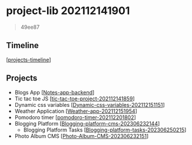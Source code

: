 
# project-lib 202112141901 
> 49ee87

## Timeline
[[projects-timeline]]

## Projects
- Blogs App [[Notes-app-backend]]  
- Tic tac toe JS [[tic-tac-toe-project-202112141859]]  
- Dynamic css variables [[Dynamic-css-variables-202112151151]]
- Weather Application [[Weather-app-202112151954]] 
- Pomodoro timer [[pomodoro-timer-202112201802]]
- Blogging Platform [[Blogging-platform-cms-202306232144]]
  - Blogging Platform Tasks [[Blogging-platform-tasks-202306250215]]
- Photo Album CMS [[Photo-Album-CMS-202306232151]]



[//begin]: # "Autogenerated link references for markdown compatibility"
[projects-timeline]: ../../notes/projects-timeline "Projects Timeline"
[Notes-app-backend]: Notes-app-backend "Blogs app backend"
[tic-tac-toe-project-202112141859]: tic-tac-toe-project-202112141859 "tic-tac-toe-project 202112141859"
[Dynamic-css-variables-202112151151]: Dynamic-css-variables-202112151151 "Dynamic-css-variables 202112151151"
[Weather-app-202112151954]: Weather-app-202112151954 "Weather App"
[pomodoro-timer-202112201802]: pomodoro-timer-202112201802 "pomodoro-timer"
[Blogging-platform-cms-202306232144]: Blogging-platform-cms-202306232144 "Blogging-platform-cms"
[Blogging-platform-tasks-202306250215]: Blogging-platform-tasks-202306250215 "Blogging-platform-tasks"
[Photo-Album-CMS-202306232151]: Photo-Album-CMS-202306232151 "Photo-Album-CMS"
[//end]: # "Autogenerated link references"